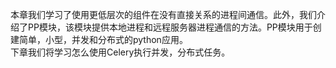 本章我们学习了使用更低层次的组件在没有直接关系的进程间通信。此外，我们介绍了PP模块，该模块提供本地进程和远程服务器进程通信的方法。PP模块用于创建简单，小型，并发和分布式的python应用。        
下章我们将学习怎么使用Celery执行并发，分布式任务。         
